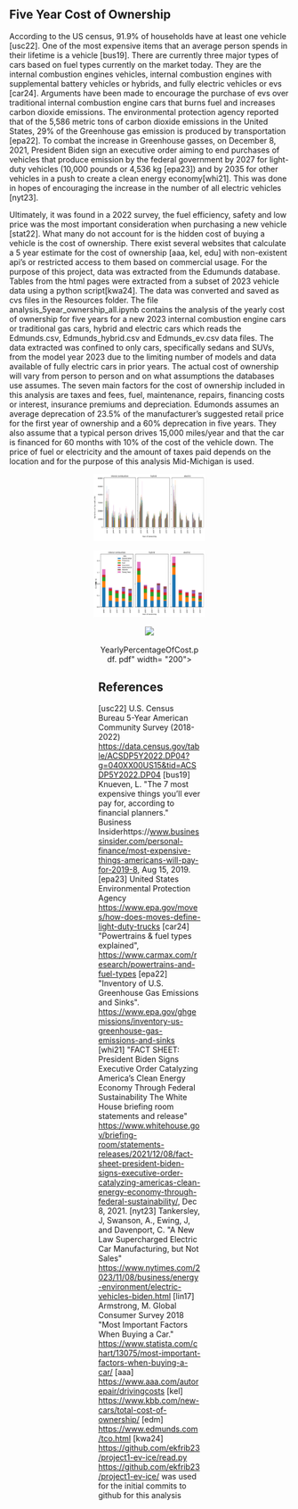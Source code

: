 ﻿ ## Five Year Cost of Ownership

According to the US census, 91.9% of households have at least one vehicle [usc22]. One of the most expensive items that an average person spends in their lifetime is a vehicle [bus19]. There are currently three major types of cars based on fuel types currently on the market today. They are the internal combustion engines vehicles, internal combustion engines with supplemental battery vehicles or hybrids, and fully electric vehicles or evs [car24]. Arguments have been made to encourage the purchase of evs over traditional internal combustion engine cars that burns fuel and increases carbon dioxide emissions. The environmental protection agency reported that of the 5,586 metric tons of carbon dioxide emissions in the United States, 29% of the Greenhouse gas emission is produced by transportation [epa22]. To combat the increase in Greenhouse gasses, on December 8, 2021, President Biden sign an executive order aiming to end purchases of vehicles that produce emission by the federal government by 2027 for light-duty vehicles (10,000 pounds or 4,536 kg [epa23]) and by 2035 for other vehicles in a push to create a clean energy economy[whi21]. This was done in hopes of encouraging the increase in the number of all electric vehicles [nyt23].

Ultimately, it was found in a 2022 survey, the fuel efficiency, safety and low price was the most important consideration when purchasing a new vehicle [stat22]. What many do not account for is the hidden cost of buying a vehicle is the cost of ownership. There exist several websites that calculate a 5 year estimate for the cost of ownership [aaa, kel, edu] with non-existent api’s or restricted access to them based on commercial usage. For the purpose of this project, data was extracted from the Edumunds database. Tables from the html pages were extracted from a subset of 2023 vehicle data using a python script[kwa24]. The data was converted and saved as cvs files in the Resources folder. The file analysis_5year_ownership_all.ipynb contains the analysis of the yearly cost of ownership for five years for a new 2023 internal combustion engine cars or traditional gas cars, hybrid and electric cars which reads the Edmunds.csv, Edmunds_hybrid.csv and Edmunds_ev.csv data files. The data extracted was confined to only cars, specifically sedans and SUVs, from the model year 2023 due to the limiting number of models and data available of fully electric cars in prior years. The actual cost of ownership will vary from person to person and on what assumptions the databases use assumes. The seven main factors for the cost of ownership included in this analysis are taxes and fees, fuel, maintenance, repairs, financing costs or interest, insurance premiums and depreciation.
Edumonds assumes an average deprecation of 23.5% of the manufacturer’s suggested retail price for the first year of ownership and a 60% deprecation in five years. They also assume that a typical person drives 15,000 miles/year and that the car is financed for 60 months with 10% of the cost of the vehicle down. The price of fuel or electricity and the amount of taxes paid depends on the location and for the purpose of this analysis Mid-Michigan is used. 


<figure>
<p align="center">
<img src="YearlyCostOfOwnership.pdf" width= "200">
<figure>
<p align="center">
<img src="cost_per_mile.pdf" width= "200">


<figure>
<p align="center">
<img src="depreciation. pdf" width= "200">

<figure>
<p align="center">
YearlyPercentageOfCost.pdf. pdf" width= "200">


## References 

[usc22] U.S. Census Bureau 5-Year American Community Survey (2018-2022) https://data.census.gov/table/ACSDP5Y2022.DP04?g=040XX00US15&tid=ACSDP5Y2022.DP04
[bus19] Knueven, L. "The 7 most expensive things you’ll ever pay for, according to financial planners." Business Insiderhttps://www.businessinsider.com/personal-finance/most-expensive-things-americans-will-pay-for-2019-8, Aug 15, 2019.
[epa23] United States Environmental Protection Agency https://www.epa.gov/moves/how-does-moves-define-light-duty-trucks
[car24] "Powertrains & fuel types explained", https://www.carmax.com/research/powertrains-and-fuel-types
[epa22] "Inventory of U.S. Greenhouse Gas Emissions and Sinks". https://www.epa.gov/ghgemissions/inventory-us-greenhouse-gas-emissions-and-sinks
[whi21] "FACT SHEET: President Biden Signs Executive Order Catalyzing America’s Clean Energy Economy Through Federal Sustainability The White House briefing room statements and release" https://www.whitehouse.gov/briefing-room/statements-releases/2021/12/08/fact-sheet-president-biden-signs-executive-order-catalyzing-americas-clean-energy-economy-through-federal-sustainability/, Dec 8, 2021.
[nyt23] Tankersley, J,  Swanson, A., Ewing, J,  and  Davenport, C.
"A New Law Supercharged Electric Car Manufacturing, but Not Sales"
https://www.nytimes.com/2023/11/08/business/energy-environment/electric-vehicles-biden.html
[lin17]  Armstrong, M. Global Consumer Survey 2018 "Most Important Factors When Buying a Car." https://www.statista.com/chart/13075/most-important-factors-when-buying-a-car/
[aaa] https://www.aaa.com/autorepair/drivingcosts
[kel] https://www.kbb.com/new-cars/total-cost-of-ownership/
[edm] https://www.edmunds.com/tco.html
[kwa24] https://github.com/ekfrib23/project1-ev-ice/read.py
	  https://github.com/ekfrib23/project1-ev-ice/ was used for the 	  initial commits to github for this analysis


